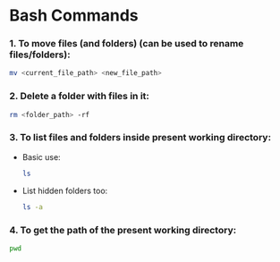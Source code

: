 # Bash Commands

### 1. To move files (and folders) (can be used to rename files/folders):

```bash
mv <current_file_path> <new_file_path>
```

### 2. Delete a folder with files in it:

```bash
rm <folder_path> -rf
```

### 3. To list files and folders inside present working directory:

- Basic use:

  ```bash
  ls
  ```

- List hidden folders too:

  ```bash
  ls -a
  ```

### 4. To get the path of the present working directory:

```bash
pwd
```
